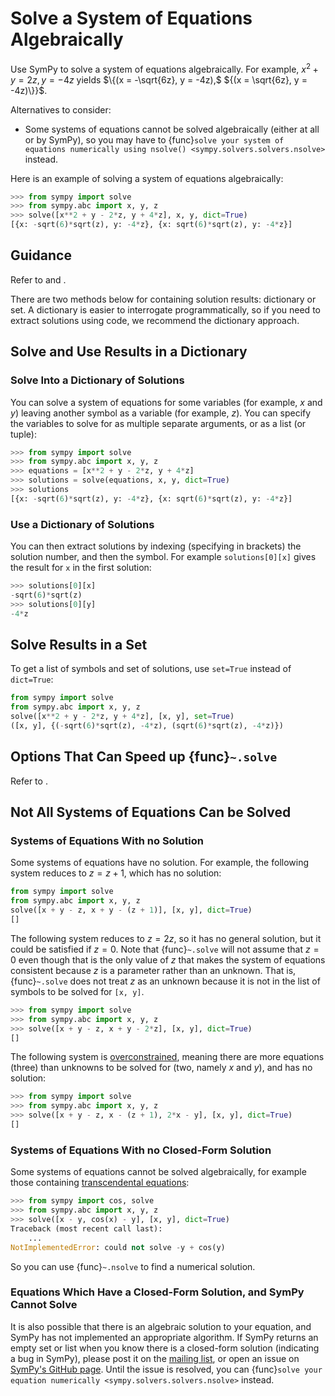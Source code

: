 # Solve a System of Equations Algebraically

Use SymPy to solve a system of equations algebraically. For example, $x^2 + y =
2z, y = -4z$ yields $\{(x = -\sqrt{6z}, y = -4z),$ ${(x = \sqrt{6z}, y =
-4z)\}}$.

Alternatives to consider:
- Some systems of equations cannot be solved algebraically (either at all or by
SymPy), so you may have to {func}`solve your system of equations numerically
using nsolve() <sympy.solvers.solvers.nsolve>` instead.

Here is an example of solving a system of equations algebraically:

```py
>>> from sympy import solve
>>> from sympy.abc import x, y, z
>>> solve([x**2 + y - 2*z, y + 4*z], x, y, dict=True)
[{x: -sqrt(6)*sqrt(z), y: -4*z}, {x: sqrt(6)*sqrt(z), y: -4*z}]
```

## Guidance

Refer to
[](solving-guidance.md#include-the-variable-to-be-solved-for-in-the-function-call)
and [](solving-guidance.md#ensure-consistent-formatting-from).

There are two methods below for containing solution results: dictionary or set.
A dictionary is easier to interrogate programmatically, so if you need to
extract solutions using code, we recommend the dictionary approach.

## Solve and Use Results in a Dictionary

### Solve Into a Dictionary of Solutions

You can solve a system of equations for some variables (for example, $x$ and
$y$) leaving another symbol as a variable (for example, $z$). You can specify
the variables to solve for as multiple separate arguments, or as a list (or
tuple):

```py
>>> from sympy import solve
>>> from sympy.abc import x, y, z
>>> equations = [x**2 + y - 2*z, y + 4*z]
>>> solutions = solve(equations, x, y, dict=True)
>>> solutions
[{x: -sqrt(6)*sqrt(z), y: -4*z}, {x: sqrt(6)*sqrt(z), y: -4*z}]
```

### Use a Dictionary of Solutions

You can then extract solutions by indexing (specifying in brackets) the solution
number, and then the symbol. For example `solutions[0][x]` gives the result for
`x` in the first solution:

```py
>>> solutions[0][x]
-sqrt(6)*sqrt(z)
>>> solutions[0][y]
-4*z
```

## Solve Results in a Set

To get a list of symbols and set of solutions, use `set=True` instead of
`dict=True`:

```py
from sympy import solve
from sympy.abc import x, y, z
solve([x**2 + y - 2*z, y + 4*z], [x, y], set=True)
([x, y], {(-sqrt(6)*sqrt(z), -4*z), (sqrt(6)*sqrt(z), -4*z)})
```

## Options That Can Speed up {func}`~.solve`

Refer to [](solving-guidance.md#options-that-can-speed-up).

## Not All Systems of Equations Can be Solved

### Systems of Equations With no Solution

Some systems of equations have no solution. For example, the following system
reduces to $z = z + 1$, which has no solution:

```py
from sympy import solve
from sympy.abc import x, y, z
solve([x + y - z, x + y - (z + 1)], [x, y], dict=True)
[]
```

The following system reduces to $z = 2z$, so it has no general solution, but it
could be satisfied if $z=0$. Note that {func}`~.solve` will not assume that
$z=0$ even though that is the only value of $z$ that makes the system of
equations consistent because $z$ is a parameter rather than an unknown. That is,
{func}`~.solve` does not treat $z$ as an unknown because it is not in the list
of symbols to be solved for `[x, y]`.

```py
>>> from sympy import solve
>>> from sympy.abc import x, y, z
>>> solve([x + y - z, x + y - 2*z], [x, y], dict=True)
[]
```

The following system is
[overconstrained](https://en.wikipedia.org/wiki/Overdetermined_system), meaning
there are more equations (three) than unknowns to be solved for (two, namely $x$
and $y$), and has no solution:

```py
>>> from sympy import solve
>>> from sympy.abc import x, y, z
>>> solve([x + y - z, x - (z + 1), 2*x - y], [x, y], dict=True)
[]
```

### Systems of Equations With no Closed-Form Solution

Some systems of equations cannot be solved algebraically, for example those
containing [transcendental
equations](https://en.wikipedia.org/wiki/Transcendental_equation):

```py
>>> from sympy import cos, solve
>>> from sympy.abc import x, y, z
>>> solve([x - y, cos(x) - y], [x, y], dict=True)
Traceback (most recent call last):
    ...
NotImplementedError: could not solve -y + cos(y)
```

So you can use {func}`~.nsolve` to find a numerical solution.

### Equations Which Have a Closed-Form Solution, and SymPy Cannot Solve

It is also possible that there is an algebraic solution to your equation, and
SymPy has not implemented an appropriate algorithm. If SymPy returns an empty
set or list when you know there is a closed-form solution (indicating a bug in
SymPy), please post it on the [mailing list](https://groups.google.com/g/sympy),
or open an issue on [SymPy's GitHub
page](https://github.com/sympy/sympy/issues). Until the issue is resolved, you
can {func}`solve your equation numerically <sympy.solvers.solvers.nsolve>`
instead.

